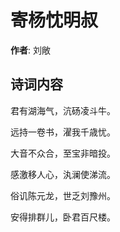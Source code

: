 # 寄杨忱明叔

**作者**: 刘敞

## 诗词内容

君有湖海气，沆砀凌斗牛。

远持一卷书，濯我千歳忧。

大音不众合，至宝非暗投。

感激移人心，汍澜使涕流。

俗讥陈元龙，世乏刘豫州。

安得排群儿，卧君百尺楼。

